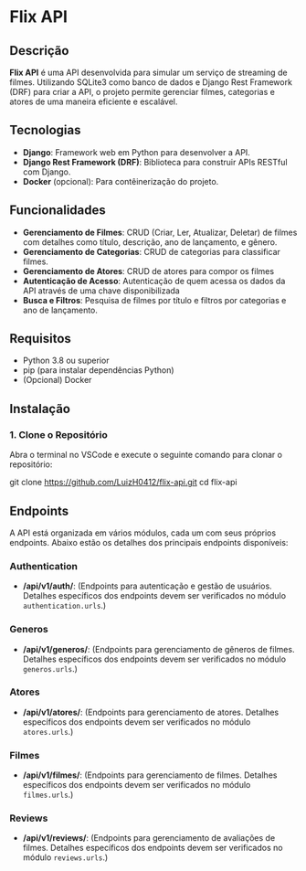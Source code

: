 # Flix API

## Descrição

**Flix API** é uma API desenvolvida para simular um serviço de streaming de filmes. Utilizando SQLite3 como banco de dados e Django Rest Framework (DRF) para criar a API, o projeto permite gerenciar filmes, categorias e atores de uma maneira eficiente e escalável.

## Tecnologias

- **Django**: Framework web em Python para desenvolver a API.
- **Django Rest Framework (DRF)**: Biblioteca para construir APIs RESTful com Django.
- **Docker** (opcional): Para contêinerização do projeto.

## Funcionalidades

- **Gerenciamento de Filmes**: CRUD (Criar, Ler, Atualizar, Deletar) de filmes com detalhes como título, descrição, ano de lançamento, e gênero.
- **Gerenciamento de Categorias**: CRUD de categorias para classificar filmes.
- **Gerenciamento de Atores**: CRUD de atores para compor os filmes
- **Autenticação de Acesso**: Autenticação de quem acessa os dados da API através de uma chave disponibilizada
- **Busca e Filtros**: Pesquisa de filmes por título e filtros por categorias e ano de lançamento.

## Requisitos

- Python 3.8 ou superior
- pip (para instalar dependências Python)
- (Opcional) Docker

## Instalação

### 1. Clone o Repositório

Abra o terminal no VSCode e execute o seguinte comando para clonar o repositório:

git clone https://github.com/LuizH0412/flix-api.git
cd flix-api

## Endpoints

A API está organizada em vários módulos, cada um com seus próprios endpoints. Abaixo estão os detalhes dos principais endpoints disponíveis:

### Authentication

- **/api/v1/auth/**: (Endpoints para autenticação e gestão de usuários. Detalhes específicos dos endpoints devem ser verificados no módulo `authentication.urls`.)

### Generos

- **/api/v1/generos/**: (Endpoints para gerenciamento de gêneros de filmes. Detalhes específicos dos endpoints devem ser verificados no módulo `generos.urls`.)

### Atores

- **/api/v1/atores/**: (Endpoints para gerenciamento de atores. Detalhes específicos dos endpoints devem ser verificados no módulo `atores.urls`.)

### Filmes

- **/api/v1/filmes/**: (Endpoints para gerenciamento de filmes. Detalhes específicos dos endpoints devem ser verificados no módulo `filmes.urls`.)

### Reviews

- **/api/v1/reviews/**: (Endpoints para gerenciamento de avaliações de filmes. Detalhes específicos dos endpoints devem ser verificados no módulo `reviews.urls`.)

